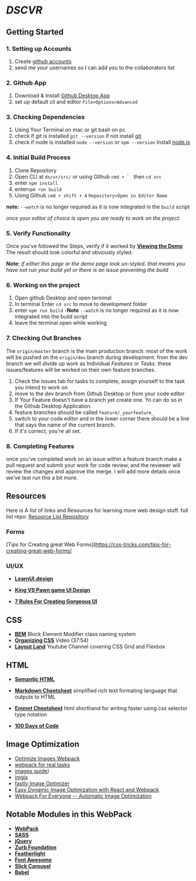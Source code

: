  _**DSCVR**_
===


## Getting Started

### 1. Setting up Accounts
 1. Create [github accounts](https://github.com/)
 1. send me your usernames so I can add you to the collaborators list  

### 2. Github App
1. Download & Install [Github Desktop App](https://desktop.github.com/)
1. set up default cli and editor ``File>Options>Advanced``

### 3.  Checking Dependencies
1. Using Your Terminal on mac or git bash on pc  
1. check if git is installed ``git --version`` if not install [git](https://git-scm.com/downloads)
1. check if node is installed ``node --version`` or ``npm --version`` Install [node.js](https://nodejs.org/en/)

### 4. Initial Build Process

1. Clone Repository
1. Open CLI at ``dscvr/src/`` or using Github ``cmd + ` `` then ``cd src``
 1. enter ``npm install``
 1. enter``npm run build``
1. Using Github ``cmd + shift + A`` ``Repository>Open in Editor Name``

**note:** `--watch` is no longer required as it is now integrated in the `build` script

_once your editor of choice is open you are ready to work on the project._

### 5. Verify Functionality
Once you've followed the Steps, verify if it worked by **[Viewing the Demo](demo.html)** The result should look colorful and obviously styled.

**Note:** _if either this page or the demo page look un-styled. that means you have not run your build yet or there is an issue preventing the build_


### 6. Working on the project
1. Open github Desktop and open terminal
1. In terminal Enter `cd src` to move to development folder
1. enter `npm run build`
 -**Note** `--watch` is no longer required as it is now integrated into the build script
1. leave the terminal open while working

### 7. Checking Out Branches

The `origin/master` branch is the main production branch. most of the work will be pushed on the `origin/dev` branch during development.  from the dev branch we will divide up work as Individual _Features_ or _Tasks_. these issues/features will be worked on their own feature branches.

1. Check the issues tab for tasks to complete, assign yourself to the task you intend to work on
1. move to the dev branch from Github Desktop or from your code editor
1. If Your Feature doesn't have a branch yet create one. Yo can do so in the Github Desktop Application.
1. feature branches should be called `feature/_yourfeature_`
1. switch to your code editor and in the lower corner there should be a line that says the name of the current branch.
1. If it's correct, you're all set.

### 8. Completing Features

once you've completed work on an issue within a feature branch make a pull request and submit your work for code review, and the reviewer will review the changes and approve the merge. I will add more details once we've test run this a bit more.


## Resources

Here is A list of links and Resources for learning more web design stuff. full list repo: [Resource List Repository](https://github.com/AndreBClark/WebStudentResources)

### Forms
[Tips for Creating great Web Forms](https://css-tricks.com/tips-for-creating-great-web-forms/


### UI/UX
* **[LearnUI.design](https://learnui.design/blog/)**

* **[King VS Pawn game UI Design](https://learnui.design/blog/king-vs-pawn-game-ui-design.html)**
* **[7 Rules For Creating Gorgeous UI](https://learnui.design/blog/7-rules-for-creating-gorgeous-ui-part-1.html)**

## CSS
* **[BEM](http://getbem.com/)** Block Element Modifier class naming system
* **[Organizing CSS](https://www.youtube.com/watch?v=IKFq2cSbQ4Q)** Video (37:54)
* **[Layout Land](https://www.youtube.com/channel/UC7TizprGknbDalbHplROtag)** Youtube Channel covering CSS Grid and Flexbox

## HTML
* **[Semantic HTML](https://html.com/semantic-markup/)**

* **[Markdown Cheetsheet](https://github.com/adam-p/markdown-here/wiki/Markdown-Cheatsheet)** simplified rich text formating language that outputs to HTML
* **[Emmet Cheetsheet](https://docs.emmet.io/cheat-sheet/)** html shorthand for writing faster using css selector type notation

* **[100 Days of Code](https://github.com/nas5w/100-days-of-code-frontend)**

## Image Optimization
* [Optimize Images Webpack](https://iamakulov.com/notes/optimize-images-webpack/)
* [webpack for real tasks](https://iamakulov.com/notes/webpack-for-real-tasks-part-1/)
* [images guide](https://images.guide/))
* [imgix](https://www.imgix.com/)
* [fastly Image Optimizer](https://www.fastly.com)
* [Easy Dynamic Image Optimization with React and Webpack](https://www.scientiamobile.com/easy-dynamic-image-optimization-with-react-and-webpack/)
* [Webpack For Everyone -- Automatic Image Optimization](https://laracasts.com/series/webpack-for-everyone/episodes/13)


## Notable Modules in this WebPack

* **[WebPack](https://webpack.js.org/concepts/)**
* **[SASS](https://sass-lang.com/)**
* **[jQuery](https://api.jquery.com/)**
* **[Zurb Foundation](https://foundation.zurb.com/sites/docs/)**
* **[Featherlight](https://github.com/noelboss/featherlight)**
* **[Font Awesome](https://fontawesome.com/icons?d=gallery)**
* **[Slick Carousel](http://kenwheeler.github.io/slick/)**
* **[Babel](https://babeljs.io/docs/en/)**

